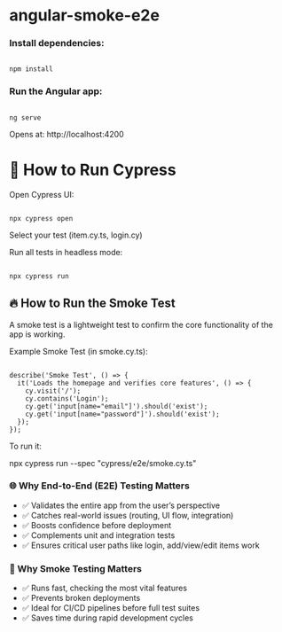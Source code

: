 # angular-smoke-e2e


### Install dependencies:

```shell

npm install

```


### Run the Angular app:

```shell

ng serve

```


Opens at: http://localhost:4200

# 🧪 How to Run Cypress

Open Cypress UI:

```shell

npx cypress open

```



Select your test (item.cy.ts, login.cy)

Run all tests in headless mode:

```shell

npx cypress run

```



## 🔥 How to Run the Smoke Test
A smoke test is a lightweight test to confirm the core functionality of the app is working.

Example Smoke Test (in smoke.cy.ts):

```shell

describe('Smoke Test', () => {
  it('Loads the homepage and verifies core features', () => {
    cy.visit('/');
    cy.contains('Login');
    cy.get('input[name="email"]').should('exist');
    cy.get('input[name="password"]').should('exist');
  });
});
```

To run it:

npx cypress run --spec "cypress/e2e/smoke.cy.ts"

### 🌐 Why End-to-End (E2E) Testing Matters
- ✅ Validates the entire app from the user’s perspective
- ✅ Catches real-world issues (routing, UI flow, integration)
- ✅ Boosts confidence before deployment
- ✅ Complements unit and integration tests
- ✅ Ensures critical user paths like login, add/view/edit items work

### 🔎 Why Smoke Testing Matters

- ✅ Runs fast, checking the most vital features
- ✅ Prevents broken deployments
- ✅ Ideal for CI/CD pipelines before full test suites
- ✅ Saves time during rapid development cycles
